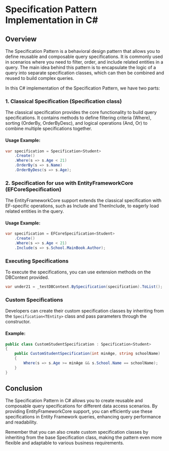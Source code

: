 # Specification Pattern Implementation in C#
## Overview

The Specification Pattern is a behavioral design pattern that
allows you to define reusable and composable query specifications.
It is commonly used in scenarios where you need to filter,
order, and include related entities in a query.
The main idea behind this pattern is to encapsulate the logic of a query
into separate specification classes, which can then be combined
and reused to build complex queries.

In this C# implementation of the Specification Pattern, we have two parts:

### 1. Classical Specification (Specification class)

The classical specification provides the core functionality to build query
specifications. It contains methods to define filtering criteria (Where),
   sorting (OrderBy, OrderByDesc),
   and logical operations (And, Or) to combine multiple specifications together.

#### Usage Example:

```csharp
var specification = Specification<Student>
    .Create()
    .Where(s => s.Age < 21)
    .OrderBy(s => s.Name)
    .OrderByDesc(s => s.Age);
```

### 2. Specification for use with EntityFrameworkCore (EFCoreSpecification)

The EntityFrameworkCore support extends the classical specification with
EF-specific operations, such as Include and ThenInclude,
to eagerly load related entities in the query.

#### Usage Example:

```csharp
var specification = EFCoreSpecification<Student>
    .Create()
    .Where(s => s.Age < 21)
    .Include(s => s.School.MainBook.Author);
```

### Executing Specifications

To execute the specifications, you can use extension methods on
the DBContext provided.

```csharp
var under21 = _testDBContext.BySpecification(specification).ToList();
```

### Custom Specifications

Developers can create their custom specification classes by inheriting
from the `Specification<TEntity>` class and pass parameters through
the constructor.

#### Example:

```csharp
public class CustomStudentSpecification : Specification<Student>
{
    public CustomStudentSpecification(int minAge, string schoolName)
    {
        Where(s => s.Age >= minAge && s.School.Name == schoolName);
    }
}
```

## Conclusion

The Specification Pattern in C# allows you to create reusable and composable query specifications for different data access scenarios.
By providing EntityFrameworkCore support,
you can efficiently use these specifications in Entity Framework queries,
enhancing query performance and readability.

Remember that you can also create custom specification classes
by inheriting from the base Specification class,
making the pattern even more flexible and adaptable to various business
requirements.
